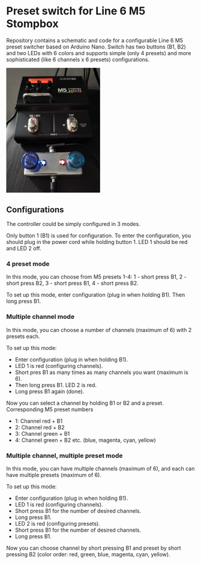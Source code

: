 # Preset switch for Line 6 M5 Stompbox

Repository contains a schematic and code for a configurable Line 6 M5 preset switcher based on Arduino Nano.
Switch has two buttons (B1, B2) and two LEDs with 6 colors and supports simple (only 4 presets) and more sophisticated (like 6 channels x 6  presets) configurations.

<img src="https://github.com/dawidm/m5_controller/blob/master/m5_controller.jpg?raw=true" alt="drawing" width="250"/>

## Configurations
The controller could be simply configured in 3 modes.

Only button 1 (B1) is used for configuration. To enter the configuration, you should plug in the power cord while holding button 1. LED 1 should be red and LED 2 off.

### 4 preset mode
In this mode, you can choose from M5 presets 1-4: 1 - short press B1, 2 - short press B2,  3 - short press B1, 4 - short press B2.

To set up this mode, enter configuration (plug in when holding B1). Then long press B1.

### Multiple channel mode
In this mode, you can choose a number of channels (maximum of 6) with 2 presets each.

To set up this mode:
* Enter configuration (plug in when holding B1).
* LED 1 is red (configuring channels).
* Short pres B1 as many times as many channels you want (maximum is 6).
* Then long press B1. LED 2 is red.
* Long press B1 again (done).

Now you can select a channel by holding B1 or B2 and a preset. Corresponding M5 preset numbers
* 1: Channel red + B1
* 2: Channel red + B2
* 3: Channel green + B1
* 4: Channel green + B2 etc. (blue, magenta, cyan, yellow)

### Multiple channel, multiple preset mode
In this mode, you can have multiple channels (maximum of 6), and each can have multiple presets (maximum of 6).

To set up this mode:
* Enter configuration (plug in when holding B1).
* LED 1 is red (configuring channels).
* Short press B1 for the number of desired channels.
* Long press B1.
* LED 2 is red (configuring presets).
* Short press B1 for the number of desired channels.
* Long press B1.

Now you can choose channel by short pressing B1 and preset by short pressing B2 (color order: red, green, blue, magenta, cyan, yellow).
